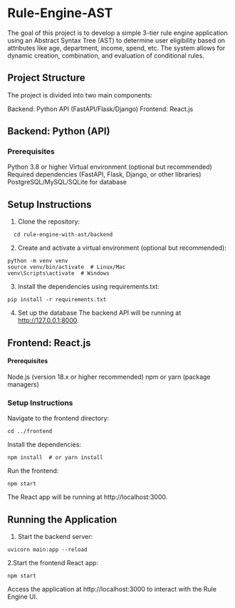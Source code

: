 # Rule-Engine-AST

The goal of this project is to develop a simple 3-tier rule engine application using an Abstract Syntax Tree (AST) to determine user eligibility based on attributes like age, department, income, spend, etc. The system allows for dynamic creation, combination, and evaluation of conditional rules.

## Project Structure
The project is divided into two main components:

Backend: Python API (FastAPI/Flask/Django)
Frontend: React.js

## Backend: Python (API)
### Prerequisites
Python 3.8 or higher
Virtual environment (optional but recommended)
Required dependencies (FastAPI, Flask, Django, or other libraries)
PostgreSQL/MySQL/SQLite for database

## Setup Instructions
1. Clone the repository:
   
```git clone https://github.com/yourusername/rule-engine-with-ast.git
  cd rule-engine-with-ast/backend
```

2. Create and activate a virtual environment (optional but recommended):

```
python -m venv venv
source venv/bin/activate  # Linux/Mac
venv\Scripts\activate  # Windows
```

3. Install the dependencies using requirements.txt:

```
pip install -r requirements.txt
```

4. Set up the database
The backend API will be running at http://127.0.0.1:8000.

## Frontend: React.js

#### Prerequisites
Node.js (version 18.x or higher recommended)
npm or yarn (package managers)

### Setup Instructions
Navigate to the frontend directory:
```
cd ../frontend
```

Install the dependencies:
```
npm install  # or yarn install
```

Run the frontend:
```
npm start
```
The React app will be running at http://localhost:3000.
## Running the Application

1. Start the backend server:

```
uvicorn main:app --reload
```

2.Start the frontend React app:
```
npm start
```
Access the application at http://localhost:3000 to interact with the Rule Engine UI.
